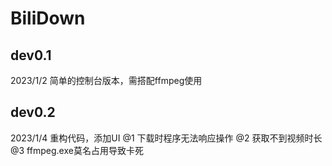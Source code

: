 # BiliDown

dev0.1
---

2023/1/2
简单的控制台版本，需搭配ffmpeg使用

dev0.2
---

2023/1/4
重构代码，添加UI
@1 下载时程序无法响应操作
@2 获取不到视频时长
@3 ffmpeg.exe莫名占用导致卡死
